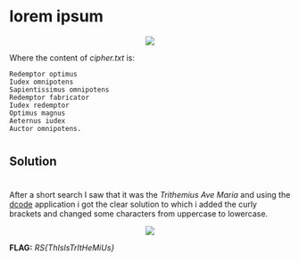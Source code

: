 # lorem ipsum

<p align="center">
  <img src=https://i.postimg.cc/d1GqqZPr/lorem-ipsum.jpg" />
</p>

Where the content of *cipher.txt* is:

```Incompraehensibilis Conseruator.
Redemptor optimus
Iudex omnipotens
Sapientissimus omnipotens
Redemptor fabricator
Iudex redemptor
Optimus magnus
Aeternus iudex
Auctor omnipotens.
```

#
## Solution
#
After a short search I saw that it was the *Trithemius Ave Maria* and using the [dcode](https://www.dcode.fr/enigma-machine-cipher) application i got the clear solution to which i added the curly brackets and changed some characters from uppercase to lowercase.
<p align="center">
  <img src=https://i.postimg.cc/4xLttdLr/Immagine.jpg" />
</p>

**FLAG:** *RS{ThIsIsTrItHeMiUs}*